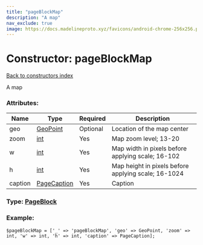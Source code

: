 ```yaml
---
title: "pageBlockMap"
description: "A map"
nav_exclude: true
image: https://docs.madelineproto.xyz/favicons/android-chrome-256x256.png
---
```

# Constructor: pageBlockMap  
[Back to constructors index](/API_docs/constructors/index.html)



A map

### Attributes:

| Name     |    Type       | Required | Description |
|----------|---------------|----------|-------------|
|geo|[GeoPoint](/API_docs/types/GeoPoint.html) | Optional|Location of the map center|
|zoom|[int](/API_docs/types/int.html) | Yes|Map zoom level; 13-20|
|w|[int](/API_docs/types/int.html) | Yes|Map width in pixels before applying scale; 16-102|
|h|[int](/API_docs/types/int.html) | Yes|Map height in pixels before applying scale; 16-1024|
|caption|[PageCaption](/API_docs/types/PageCaption.html) | Yes|Caption|



### Type: [PageBlock](/API_docs/types/PageBlock.html)


### Example:

```
$pageBlockMap = ['_' => 'pageBlockMap', 'geo' => GeoPoint, 'zoom' => int, 'w' => int, 'h' => int, 'caption' => PageCaption];
```  
